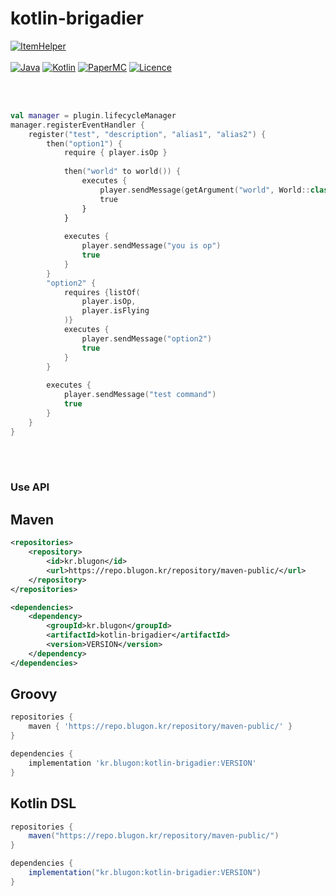 # kotlin-brigadier

[![ItemHelper](https://img.shields.io/badge/kotlin_brigadier-1.0.1-blue.svg)]()
<br><br>
[![Java](https://img.shields.io/badge/Java-21-FF7700.svg?logo=openjdk)]()
[![Kotlin](https://img.shields.io/badge/Kotlin-2.0.0-186FCC.svg?logo=kotlin)]()
[![PaperMC](https://img.shields.io/badge/PaperMC-1.20.6_↑-222222.svg)]()
[![Licence](https://img.shields.io/badge/GPL-3.0-d8624b.svg)]()


<br>
<br>


```kotlin
val manager = plugin.lifecycleManager
manager.registerEventHandler {
    register("test", "description", "alias1", "alias2") {
        then("option1") {
            require { player.isOp }
            
            then("world" to world()) {
                executes {
                    player.sendMessage(getArgument("world", World::class.java).name)
                    true
                }
            }
            
            executes {
                player.sendMessage("you is op")
                true
            }
        }
        "option2" {
            requires {listOf(
                player.isOp,
                player.isFlying
            )}
            executes {
                player.sendMessage("option2")
                true
            }
        }
        
        executes {
            player.sendMessage("test command")
            true
        }
    }
}
```

<br>
<br>

### Use API


## Maven
```xml
<repositories>
    <repository>
        <id>kr.blugon</id>
        <url>https://repo.blugon.kr/repository/maven-public/</url>
    </repository>
</repositories>

<dependencies>
    <dependency>
        <groupId>kr.blugon</groupId>
        <artifactId>kotlin-brigadier</artifactId>
        <version>VERSION</version>
    </dependency>
</dependencies>
```


## Groovy
```gradle
repositories {
    maven { 'https://repo.blugon.kr/repository/maven-public/' }
}

dependencies {
    implementation 'kr.blugon:kotlin-brigadier:VERSION'
}
```

## Kotlin DSL
```gradle
repositories {
    maven("https://repo.blugon.kr/repository/maven-public/")
}

dependencies {
    implementation("kr.blugon:kotlin-brigadier:VERSION")
}
```
